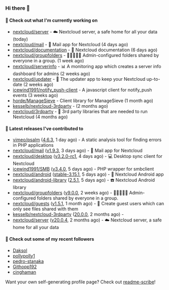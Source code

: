 ### Hi there 👋

#### 👷 Check out what I'm currently working on

- [nextcloud/server](https://github.com/nextcloud/server) - ☁️ Nextcloud server, a safe home for all your data (today)
- [nextcloud/mail](https://github.com/nextcloud/mail) - 💌 Mail app for Nextcloud (4 days ago)
- [nextcloud/documentation](https://github.com/nextcloud/documentation) - 📘 Nextcloud documentation (6 days ago)
- [nextcloud/groupfolders](https://github.com/nextcloud/groupfolders) - 📁👩‍👩‍👧‍👦 Admin-configured folders shared by everyone in a group. (1 week ago)
- [nextcloud/serverinfo](https://github.com/nextcloud/serverinfo) - 📊 A monitoring app which creates a server info dashboard for admins (2 weeks ago)
- [nextcloud/updater](https://github.com/nextcloud/updater) - :arrows_counterclockwise: The updater app to keep your Nextcloud up-to-date (2 weeks ago)
- [icewind1991/notify_push-client](https://github.com/icewind1991/notify_push-client) - A javascript client for notify_push events (3 weeks ago)
- [horde/ManageSieve](https://github.com/horde/ManageSieve) - Client library for ManageSieve (1 month ago)
- [kesselb/nextcloud-3rdparty](https://github.com/kesselb/nextcloud-3rdparty) -  (2 months ago)
- [nextcloud/3rdparty](https://github.com/nextcloud/3rdparty) - :battery: 3rd party libraries that are needed to run Nextcloud (4 months ago)

#### 🔭 Latest releases I've contributed to

- [vimeo/psalm](https://github.com/vimeo/psalm) ([4.6.3](https://github.com/vimeo/psalm/releases/tag/4.6.3), 1 day ago) - A static analysis tool for finding errors in PHP applications
- [nextcloud/mail](https://github.com/nextcloud/mail) ([v1.9.3](https://github.com/nextcloud/mail/releases/tag/v1.9.3), 3 days ago) - 💌 Mail app for Nextcloud
- [nextcloud/desktop](https://github.com/nextcloud/desktop) ([v3.2.0-rc1](https://github.com/nextcloud/desktop/releases/tag/v3.2.0-rc1), 4 days ago) - 💻 Desktop sync client for Nextcloud
- [icewind1991/SMB](https://github.com/icewind1991/SMB) ([v3.4.0](https://github.com/icewind1991/SMB/releases/tag/v3.4.0), 5 days ago) - PHP wrapper for smbclient
- [nextcloud/android](https://github.com/nextcloud/android) ([stable-3.15.1](https://github.com/nextcloud/android/releases/tag/stable-3.15.1), 5 days ago) - 📱 Nextcloud Android app
- [nextcloud/android-library](https://github.com/nextcloud/android-library) ([2.5.1](https://github.com/nextcloud/android-library/releases/tag/2.5.1), 5 days ago) - ☎️ Nextcloud Android library
- [nextcloud/groupfolders](https://github.com/nextcloud/groupfolders) ([v9.0.0](https://github.com/nextcloud/groupfolders/releases/tag/v9.0.0), 2 weeks ago) - 📁👩‍👩‍👧‍👦 Admin-configured folders shared by everyone in a group.
- [nextcloud/guests](https://github.com/nextcloud/guests) ([v1.5.1](https://github.com/nextcloud/guests/releases/tag/v1.5.1), 1 month ago) - 🙈 Create guest users which can only see files shared with them
- [kesselb/nextcloud-3rdparty](https://github.com/kesselb/nextcloud-3rdparty) ([20.0.0](https://github.com/kesselb/nextcloud-3rdparty/releases/tag/20.0.0), 2 months ago) - 
- [nextcloud/server](https://github.com/nextcloud/server) ([v20.0.4](https://github.com/nextcloud/server/releases/tag/v20.0.4), 2 months ago) - ☁️ Nextcloud server, a safe home for all your data

#### 👯 Check out some of my recent followers

- [Daksol](https://github.com/Daksol)
- [pollypolly1](https://github.com/pollypolly1)
- [pedro-stanaka](https://github.com/pedro-stanaka)
- [Githopp192](https://github.com/Githopp192)
- [cinghaman](https://github.com/cinghaman)

Want your own self-generating profile page? Check out [readme-scribe](https://github.com/muesli/readme-scribe)!
